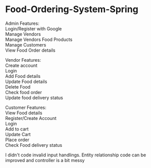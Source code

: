 # Food-Ordering-System-Spring

Admin Features:  
   Login/Register with Google  
  Manage Vendors  
  Manage Vendors Food Products  
  Manage Customers  
  View Food Order details  
    
Vendor Features:  
   Create account  
   Login  
   Add Food details  
   Update Food details  
   Delete Food  
   Check food order  
   Update food delivery status  
    
Customer Features:  
   View Food details  
   Register/Create Account  
   Login  
   Add to cart  
   Update Cart  
   Place order  
   Check Food delivery status  
  
  I didn't code invalid input handlings.
  Entity relationship code can be improved and controller is a bit messy

